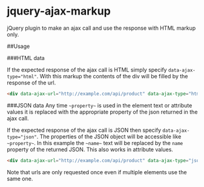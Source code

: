 # jquery-ajax-markup
jQuery plugin to make an ajax call and use the response with HTML markup only. 

##Usage

###HTML data

If the expected response of the ajax call is HTML simply specify `data-ajax-type="html"`.  With this markup the contents of the div will be filled by the response of the url.
```html
<div data-ajax-url="http://example.com/api/product" data-ajax-type="html"></div>
```

###JSON data
Any time `~property~` is used in the element text or attribute values it is replaced with the appropriate property of the json returned in the ajax call.

If the expected response of the ajax call is JSON then specify `data-ajax-type="json"`.  The properties of the JSON object will be accessible like `~property~`.  In this example the `~name~` text will be replaced by the `name` property of the returned JSON.  This also works in attribute values.
```html
<div data-ajax-url="http://example.com/api/product" data-ajax-type="json">~name~</div>
```

Note that urls are only requested once even if multiple elements use the same one.